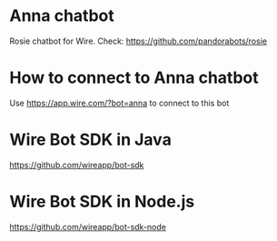 # Anna chatbot
Rosie chatbot for Wire. Check: https://github.com/pandorabots/rosie

# How to connect to Anna chatbot
Use https://app.wire.com/?bot=anna to connect to this bot

# Wire Bot SDK in Java
https://github.com/wireapp/bot-sdk

# Wire Bot SDK in Node.js
https://github.com/wireapp/bot-sdk-node